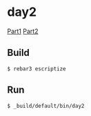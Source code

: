 day2
=====

[Part1](https://adventofcode.com/2022/day/3#part1)
[Part2](https://adventofcode.com/2022/day/3#part2)

Build
-----

    $ rebar3 escriptize

Run
---

    $ _build/default/bin/day2
